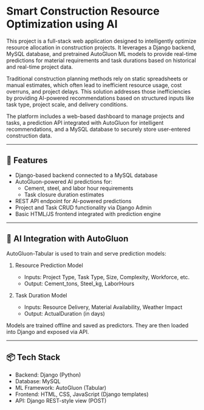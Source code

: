 # Smart Construction Resource Optimization using AI

This project is a full-stack web application designed to intelligently optimize resource allocation in construction projects. It leverages a Django backend, MySQL database, and pretrained AutoGluon ML models to provide real-time predictions for material requirements and task durations based on historical and real-time project data.

Traditional construction planning methods rely on static spreadsheets or manual estimates, which often lead to inefficient resource usage, cost overruns, and project delays. This solution addresses those inefficiencies by providing AI-powered recommendations based on structured inputs like task type, project scale, and delivery conditions.

The platform includes a web-based dashboard to manage projects and tasks, a prediction API integrated with AutoGluon for intelligent recommendations, and a MySQL database to securely store user-entered construction data.

---

## 🚀 Features

- Django-based backend connected to a MySQL database
- AutoGluon-powered AI predictions for:
  - Cement, steel, and labor hour requirements
  - Task closure duration estimates
- REST API endpoint for AI-powered predictions
- Project and Task CRUD functionality via Django Admin
- Basic HTML/JS frontend integrated with prediction engine

---

## 🧠 AI Integration with AutoGluon

AutoGluon-Tabular is used to train and serve prediction models:

1. Resource Prediction Model  
   - Inputs: Project Type, Task Type, Size, Complexity, Workforce, etc.  
   - Output: Cement_tons, Steel_kg, LaborHours

2. Task Duration Model  
   - Inputs: Resource Delivery, Material Availability, Weather Impact  
   - Output: ActualDuration (in days)

Models are trained offline and saved as predictors. They are then loaded into Django and exposed via API.

---

## 📦 Tech Stack

- Backend: Django (Python)
- Database: MySQL
- ML Framework: AutoGluon (Tabular)
- Frontend: HTML, CSS, JavaScript (Django templates)
- API: Django REST-style view (POST)

